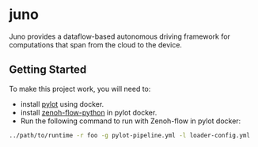 # juno
Juno provides a dataflow-based autonomous driving framework for computations that span from the cloud to the device.
## Getting Started
To make this project work, you will need to:
- install [pylot](https://github.com/erdos-project/pylot) using docker.
- install [zenoh-flow-python](https://github.com/ZettaScaleLabs/zenoh-flow-python) in pylot docker.
- Run the following command to run with Zenoh-flow in pylot docker:
```bash
../path/to/runtime -r foo -g pylot-pipeline.yml -l loader-config.yml
```
